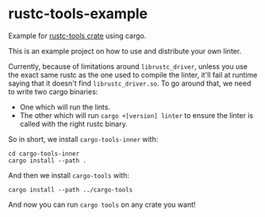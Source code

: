 # rustc-tools-example

Example for [rustc-tools crate](https://github.com/GuillaumeGomez/rustc-tools)
using cargo.

This is an example project on how to use and distribute your own linter.

Currently, because of limitations around `librustc_driver`, unless you use
the exact same rustc as the one used to compile the linter, it'll fail at
runtime saying that it doesn't find `librustc_driver.so`. To go around that,
we need to write two cargo binaries:

 * One which will run the lints.
 * The other which will run `cargo +[version] linter` to ensure the linter
   is called with the right rustc binary.

So in short, we install `cargo-tools-inner` with:

```
cd cargo-tools-inner
cargo install --path .
```

And then we install `cargo-tools` with:

```
cargo install --path ../cargo-tools
```

And now you can run `cargo tools` on any crate you want!
